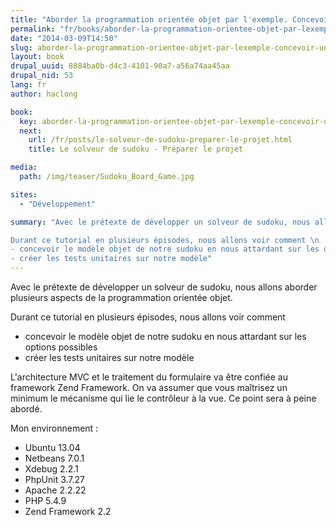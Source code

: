 ```yaml
---
title: "Aborder la programmation orientée objet par l'exemple. Concevoir un solveur de sudoku."
permalink: "fr/books/aborder-la-programmation-orientee-objet-par-lexemple-concevoir-un-solveur-de-sudoku.html"
date: "2014-03-09T14:50"
slug: aborder-la-programmation-orientee-objet-par-lexemple-concevoir-un-solveur-de-sudoku
layout: book
drupal_uuid: 8884ba0b-d4c3-4101-90a7-a56a74aa45aa
drupal_nid: 53
lang: fr
author: haclong

book: 
  key: aborder-la-programmation-orientee-objet-par-lexemple-concevoir-un-solveur-de-sudoku
  next:
    url: /fr/posts/le-solveur-de-sudoku-preparer-le-projet.html
    title: Le solveur de sudoku - Préparer le projet

media:
  path: /img/teaser/Sudoku_Board_Game.jpg

sites:
  - "Développement"

summary: "Avec le prétexte de développer un solveur de sudoku, nous allons aborder plusieurs aspects de la programmation orientée objet. \n

Durant ce tutorial en plusieurs épisodes, nous allons voir comment \n
- concevoir le modèle objet de notre sudoku en nous attardant sur les options possibles\n
- créer les tests unitaires sur notre modèle"
---
```


Avec le prétexte de développer un solveur de sudoku, nous allons aborder plusieurs aspects de la programmation orientée objet.

Durant ce tutorial en plusieurs épisodes, nous allons voir comment

- concevoir le modèle objet de notre sudoku en nous attardant sur les options possibles
- créer les tests unitaires sur notre modèle

L'architecture MVC et le traitement du formulaire va être confiée au framework Zend Framework. On va assumer que vous maîtrisez un minimum le mécanisme qui lie le contrôleur à la vue. Ce point sera à peine abordé.

Mon environnement :

- Ubuntu 13.04
- Netbeans 7.0.1
- Xdebug 2.2.1
- PhpUnit 3.7.27
- Apache 2.2.22
- PHP 5.4.9
- Zend Framework 2.2
